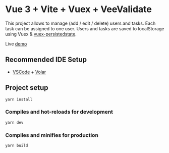 # Vue 3 + Vite + Vuex + VeeValidate

This project allows to manage (add / edit / delete) users and tasks. Each task can be assigned to one user. Users and tasks are saved to localStorage using Vuex & [vuex-persistedstate](https://www.npmjs.com/package/vuex-persistedstate).

Live [demo](https://vue3-todo-manager.netlify.app/)

## Recommended IDE Setup

- [VSCode](https://code.visualstudio.com/) + [Volar](https://marketplace.visualstudio.com/items?itemName=johnsoncodehk.volar)

## Project setup

```
yarn install
```

### Compiles and hot-reloads for development

```
yarn dev
```

### Compiles and minifies for production

```
yarn build
```
